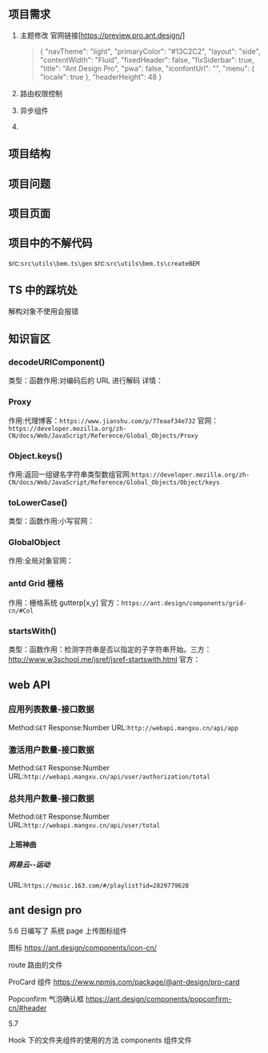 ## 项目需求

1. 主题修改 官网链接[https://preview.pro.ant.design/]

   > { "navTheme": "light", "primaryColor": "#13C2C2", "layout": "side", "contentWidth": "Fluid", "fixedHeader": false, "fixSiderbar": true, "title": "Ant Design Pro", "pwa": false, "iconfontUrl": "", "menu": { "locale": true }, "headerHeight": 48 }

2. 路由权限控制

3. 异步组件

4.

## 项目结构

## 项目问题

## 项目页面

## 项目中的不解代码

src:`src\utils\bem.ts\gen` src:`src\utils\bem.ts\createBEM`

## TS 中的踩坑处

解构对象不使用会报错

## 知识盲区

### decodeURIComponent()

类型：函数作用:对编码后的 URL 进行解码 详情：

### Proxy

作用:代理博客：`https://www.jianshu.com/p/77eaaf34e732` 官网：`https://developer.mozilla.org/zh-CN/docs/Web/JavaScript/Reference/Global_Objects/Proxy`

### Object.keys()

作用:返回一组键名字符串类型数组官网:`https://developer.mozilla.org/zh-CN/docs/Web/JavaScript/Reference/Global_Objects/Object/keys`

### toLowerCase()

类型：函数作用:小写官网：

### GlobalObject

作用:全局对象官网：

### antd Grid 栅格

作用：栅格系统 gutterp[x,y] 官方：`https://ant.design/components/grid-cn/#Col`

### startsWith()

类型：函数作用：检测字符串是否以指定的子字符串开始。三方：http://www.w3school.me/jsref/jsref-startswith.html 官方：

## web API

### 应用列表数量-接口数据

Method:`GET` Response:Number URL:`http://webapi.mangxu.cn/api/app`

### 激活用户数量-接口数据

Method:`GET` Response:Number URL:`http://webapi.mangxu.cn/api/user/authorization/total`

### 总共用户数量-接口数据

Method:`GET` Response:Number URL:`http://webapi.mangxu.cn/api/user/total`

#### 上班神曲

##### 网易云--运动

URL:`https://music.163.com/#/playlist?id=2829779628`

## ant design pro

5.6 日编写了 系统 page 上传图标组件

图标 https://ant.design/components/icon-cn/

route 路由的文件

ProCard 组件 https://www.npmjs.com/package/@ant-design/pro-card

Popconfirm 气泡确认框 https://ant.design/components/popconfirm-cn/#header

5.7

Hook 下的文件夹组件的使用的方法 components 组件文件
